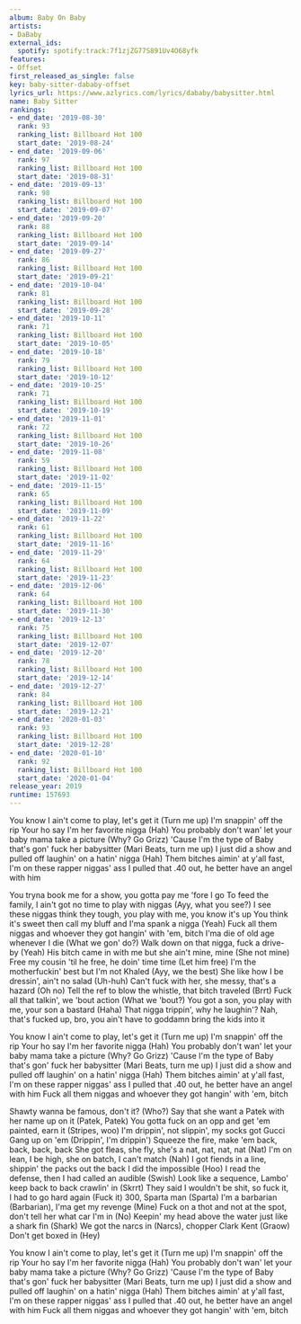 ```yaml
---
album: Baby On Baby
artists:
- DaBaby
external_ids:
  spotify: spotify:track:7f1zjZG77S891Uv4O68yfk
features:
- Offset
first_released_as_single: false
key: baby-sitter-dababy-offset
lyrics_url: https://www.azlyrics.com/lyrics/dababy/babysitter.html
name: Baby Sitter
rankings:
- end_date: '2019-08-30'
  rank: 93
  ranking_list: Billboard Hot 100
  start_date: '2019-08-24'
- end_date: '2019-09-06'
  rank: 97
  ranking_list: Billboard Hot 100
  start_date: '2019-08-31'
- end_date: '2019-09-13'
  rank: 98
  ranking_list: Billboard Hot 100
  start_date: '2019-09-07'
- end_date: '2019-09-20'
  rank: 88
  ranking_list: Billboard Hot 100
  start_date: '2019-09-14'
- end_date: '2019-09-27'
  rank: 86
  ranking_list: Billboard Hot 100
  start_date: '2019-09-21'
- end_date: '2019-10-04'
  rank: 81
  ranking_list: Billboard Hot 100
  start_date: '2019-09-28'
- end_date: '2019-10-11'
  rank: 71
  ranking_list: Billboard Hot 100
  start_date: '2019-10-05'
- end_date: '2019-10-18'
  rank: 79
  ranking_list: Billboard Hot 100
  start_date: '2019-10-12'
- end_date: '2019-10-25'
  rank: 71
  ranking_list: Billboard Hot 100
  start_date: '2019-10-19'
- end_date: '2019-11-01'
  rank: 72
  ranking_list: Billboard Hot 100
  start_date: '2019-10-26'
- end_date: '2019-11-08'
  rank: 59
  ranking_list: Billboard Hot 100
  start_date: '2019-11-02'
- end_date: '2019-11-15'
  rank: 65
  ranking_list: Billboard Hot 100
  start_date: '2019-11-09'
- end_date: '2019-11-22'
  rank: 61
  ranking_list: Billboard Hot 100
  start_date: '2019-11-16'
- end_date: '2019-11-29'
  rank: 64
  ranking_list: Billboard Hot 100
  start_date: '2019-11-23'
- end_date: '2019-12-06'
  rank: 64
  ranking_list: Billboard Hot 100
  start_date: '2019-11-30'
- end_date: '2019-12-13'
  rank: 75
  ranking_list: Billboard Hot 100
  start_date: '2019-12-07'
- end_date: '2019-12-20'
  rank: 78
  ranking_list: Billboard Hot 100
  start_date: '2019-12-14'
- end_date: '2019-12-27'
  rank: 84
  ranking_list: Billboard Hot 100
  start_date: '2019-12-21'
- end_date: '2020-01-03'
  rank: 93
  ranking_list: Billboard Hot 100
  start_date: '2019-12-28'
- end_date: '2020-01-10'
  rank: 92
  ranking_list: Billboard Hot 100
  start_date: '2020-01-04'
release_year: 2019
runtime: 157693
---
```

You know I ain't come to play, let's get it (Turn me up)
I'm snappin' off the rip
Your ho say I'm her favorite nigga (Hah)
You probably don't wan' let your baby mama take a picture (Why? Go Grizz)
'Cause I'm the type of Baby that's gon' fuck her babysitter (Mari Beats, turn me up)
I just did a show and pulled off laughin' on a hatin' nigga (Hah)
Them bitches aimin' at y'all fast, I'm on these rapper niggas' ass
I pulled that .40 out, he better have an angel with him

You tryna book me for a show, you gotta pay me 'fore I go
To feed the family, I ain't got no time to play with niggas (Ayy, what you see?)
I see these niggas think they tough, you play with me, you know it's up
You think it's sweet then call my bluff and I'ma spank a nigga (Yeah)
Fuck all them niggas and whoever they got hangin' with 'em, bitch
I'ma die of old age whenever I die (What we gon' do?)
Walk down on that nigga, fuck a drive-by (Yeah)
His bitch came in with me but she ain't mine, mine (She not mine)
Free my cousin 'til he free, he doin' time time (Let him free)
I'm the motherfuckin' best but I'm not Khaled (Ayy, we the best)
She like how I be dressin', ain't no salad (Uh-huh)
Can't fuck with her, she messy, that's a hazard (Oh no)
Tell the ref to blow the whistle, that bitch traveled (Brrt)
Fuck all that talkin', we 'bout action (What we 'bout?)
You got a son, you play with me, your son a bastard (Haha)
That nigga trippin', why he laughin'?
Nah, that's fucked up, bro, you ain't have to goddamn bring the kids into it

You know I ain't come to play, let's get it (Turn me up)
I'm snappin' off the rip
Your ho say I'm her favorite nigga (Hah)
You probably don't wan' let your baby mama take a picture (Why? Go Grizz)
'Cause I'm the type of Baby that's gon' fuck her babysitter (Mari Beats, turn me up)
I just did a show and pulled off laughin' on a hatin' nigga (Hah)
Them bitches aimin' at y'all fast, I'm on these rapper niggas' ass
I pulled that .40 out, he better have an angel with him
Fuck all them niggas and whoever they got hangin' with 'em, bitch


Shawty wanna be famous, don't it? (Who?)
Say that she want a Patek with her name up on it (Patek, Patek)
You gotta fuck on an opp and get 'em painted, earn it (Stripes, woo)
I'm drippin', not slippin', my socks got Gucci Gang up on 'em (Drippin', I'm drippin')
Squeeze the fire, make 'em back, back, back, back
She got fleas, she fly, she's a nat, nat, nat, nat (Nat)
I'm on lean, I be high, she on batch, I can't match (Nah)
I got fiends in a line, shippin' the packs out the back
I did the impossible (Hoo)
I read the defense, then I had called an audible (Swish)
Look like a sequence, Lambo' keep back to back crawlin' in (Skrrt)
They said I wouldn't be shit, so fuck it, I had to go hard again (Fuck it)
300, Sparta man (Sparta)
I'm a barbarian (Barbarian), I'ma get my revenge (Mine)
Fuck on a thot and not at the spot, don't tell her what car I'm in (No)
Keepin' my head above the water just like a shark fin (Shark)
We got the narcs in (Narcs), chopper Clark Kent (Graow)
Don't get boxed in (Hey)


You know I ain't come to play, let's get it (Turn me up)
I'm snappin' off the rip
Your ho say I'm her favorite nigga (Hah)
You probably don't wan' let your baby mama take a picture (Why? Go Grizz)
'Cause I'm the type of Baby that's gon' fuck her babysitter (Mari Beats, turn me up)
I just did a show and pulled off laughin' on a hatin' nigga (Hah)
Them bitches aimin' at y'all fast, I'm on these rapper niggas' ass
I pulled that .40 out, he better have an angel with him
Fuck all them niggas and whoever they got hangin' with 'em, bitch
